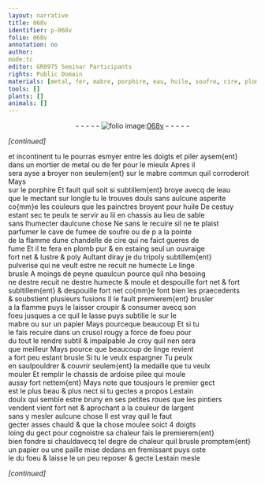 ```yaml
---
layout: narrative
title: 068v
identifier: p-068v
folio: 068v
annotation: no
author:
mode:tc
editor: GR8975 Seminar Participants
rights: Public Domain
materials: [metal, fer, mabre, porphire, eau, huile, soufre, cire, plomb, estaing, tripoly, linge, papier, ardoise, estain, argent, paille]
tools: []
plants: []
animals: []
---
```


<div class="folio" align="center">- - - - - <a href="http://gallica.bnf.fr/ark:/12148/btv1b10500001g/f142.image" target="_blank"><img src="https://cu-mkp.github.io/2017-workshop-edition/assets/photo-icon.png" alt="folio image: " style="display:inline-block; margin-bottom:-3px;"/>068v</a> - - - - - </div>  
 
*[continued]*
  
et incontinent tu le pourras esmyer entre les doigts et piler aysem{ent}<br/> dans un mortier de <span class="m">metal</span> ou de <span class="m">fer</span> pour le mieulx Apres il<br/> sera ayse a broyer non seulem{ent} sur le <span class="m">mabre</span> commun quil corroderoit Mays<br/> sur le <span class="m">porphire</span> Et fault quil soit si subtillem{ent} broye avecq de l<span class="m">eau</span><br/> que le mectant sur longle tu le trouves douls sans aulcune asperite<br/> co{mm}e les couleurs que les painctres broyent pour <span class="m">huile</span> De cestuy<br/> estant sec te peulx te servir au lii en chassis au lieu de sable<br/> sans lhumecter daulcune chose Ne sans le recuire sil ne te plaist<br/> parfumer le cave de fumee de <span class="m">soufre</span> ou de p a la pointe<br/> de la flamme dune chandelle de <span class="m">cire</span> qui ne faict gueres de<br/> fume Et il te fera en <span class="m">plomb</span> pur & en <span class="m">estaing</span> seul un ouvraige<br/> fort net & lustre & poly Aultant diray je du <span class="m">tripoly</span> subtillem{ent}<br/> pulverise qui ne veult estre ne recuit ne humecte Le <span class="m">linge</span><br/> brusle A moings de peyne quaulcun pource quil nha besoing<br/> ne destre recuit ne destre humecte & moule et despouille fort net & fort<br/> subltillem{ent} & despouille fort net co{mm}e font bien les praecedents<br/> & soubstient plusieurs fusions Il le fault premierem{ent} brusler<br/> a la flamme puys le laisser croupir & consumer avecq son<br/> foeu jusques a ce quil le lasse puys subtilie le sur le<br/> <span class="m">mabre</span> ou sur un <span class="m">papier</span> Mays pourceque beaucoup Et si tu<br/> le fais recuire dans un crusol rougy a force de foeu pour<br/> du tout le rendre subtil & impalpable Je croy quil nen sera<br/> que meilleur Mays pource que beaucoup de <span class="m">linge</span> revient<br/> a fort peu estant brusle Si tu le veulx espargner Tu peulx<br/> en saulpouldrer & couvrir seulem{ent} la medaille que tu veulx<br/> mouler Et remplir le chassis de <span class="m">ardoise</span> pilee qui moule<br/> aussy fort nettem{ent} Mays note que tousjours le premier gect<br/> est le plus beau & plus nect si tu gectes a propos L<span class="m">estain</span><br/> doulx qui semble estre bruny en ses petites roues que les <span class="pro">pintiers</span><br/> vendent vient fort net & aprochant a la couleur de l<span class="m">argent</span><br/> sans y mesler aulcune chose Il est vray quil le faut<br/> gecter asses chauld & que la chose moulee soict 4 doigts<br/> loing du gect pour cognoistre sa chaleur fais le premierem{ent}<br/> bien fondre si chauldavecq tel degre de chaleur quil brusle promptem{ent}<br/> un <span class="m">papier</span> ou une <span class="m">paille</span> mise dedans en fremissant puys oste<br/> le du foeu & laisse le un peu reposer & gecte L<span class="m">estain</span> mesle<br/>
 
*[continued]*
 
